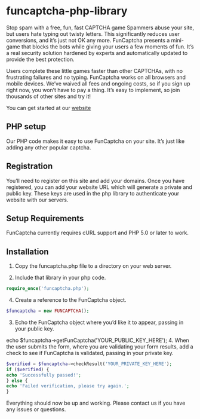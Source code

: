 funcaptcha-php-library
======================

Stop spam with a free, fun, fast CAPTCHA game
Spammers abuse your site, but users hate typing out twisty letters. This significantly reduces user conversions, and it’s just not OK any more. FunCaptcha presents a mini-game that blocks the bots while giving your users a few moments of fun. It’s a real security solution hardened by experts and automatically updated to provide the best protection.

Users complete these little games faster than other CAPTCHAs, with no frustrating failures and no typing. FunCaptcha works on all browsers and mobile devices. We’ve waived all fees and ongoing costs, so if you sign up right now, you won’t have to pay a thing. It’s easy to implement, so join thousands of other sites and try it!

You can get started at our [website](https://www.funcaptcha.co)

## PHP setup
Our PHP code makes it easy to use FunCaptcha on your site. It’s just like adding any other popular captcha.

## Registration
You’ll need to register on this site and add your domains. Once you have registered, you can add your website URL which will generate a private and public key. These keys are used in the php library to authenticate your website with our servers.

## Setup Requirements

FunCaptcha currently requires cURL support and PHP 5.0 or later to work.

## Installation

1. Copy the funcaptcha.php file to a directory on your web server.

2. Include that library in your php code.

```php
require_once('funcaptcha.php');
```

4. Create a reference to the FunCaptcha object.

```php
$funcaptcha = new FUNCAPTCHA();
```

3. Echo the FunCaptcha object where you’d like it to appear, passing in your public key.

echo $funcaptcha->getFunCaptcha('YOUR_PUBLIC_KEY_HERE');
4. When the user submits the form, where you are validating your form results, add a check to see if FunCaptcha is validated, passing in your private key.

```php
$verified = $funcaptcha->checkResult('YOUR_PRIVATE_KEY_HERE');
if ($verified) {
echo 'Successfully passed!';
} else {
echo 'Failed verification, please try again.';
}
```

Everything should now be up and working. Please contact us if you have any issues or questions.


